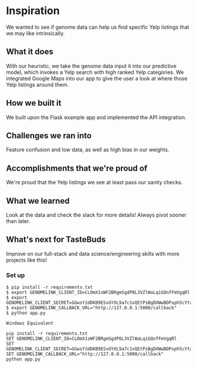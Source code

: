 # Inspiration
We wanted to see if genome data can help us find specific Yelp listings that we may like intrinsically.

## What it does
With our heuristic, we take the genome data input it into our predictive model, which invokes a Yelp search with high ranked Yelp categories. We integrated Google Maps into our app to give the user a look at where those Yelp listings around them.

## How we built it
We built upon the Flask example app and implemented the API integration.

## Challenges we ran into
Feature confusion and low data, as well as high bias in our weights.

## Accomplishments that we're proud of
We're proud that the Yelp listings we see at least pass our sanity checks.

## What we learned
Look at the data and check the slack for more details! Always pivot sooner than later.

## What's next for TasteBuds
Improve on our full-stack and data science/engineering skills with more projects like this!

### Set up
```
$ pip install -r requirements.txt
$ export GENOMELINK_CLIENT_ID=CLOmX1sWF2BRgmSgdP8L3VZlWaLqiGQnfFmVgqRl
$ export GENOMELINK_CLIENT_SECRET=GGwsYiUDKB9ESvGYXL9a7c1vQEtPsBgDXWwBDPxph5cYtaD9QceB2PRBZc7b1OEOuSUXEVWcRG9CbwtsKxTM07YTkol010glqrp3xhaYcsmmBCv55SPNxububAMidVtm
$ export GENOMELINK_CALLBACK_URL="http://127.0.0.1:5000/callback"
$ python app.py

Windows Equivalent

pip install -r requirements.txt
SET GENOMELINK_CLIENT_ID=CLOmX1sWF2BRgmSgdP8L3VZlWaLqiGQnfFmVgqRl
SET GENOMELINK_CLIENT_SECRET=GGwsYiUDKB9ESvGYXL9a7c1vQEtPsBgDXWwBDPxph5cYtaD9QceB2PRBZc7b1OEOuSUXEVWcRG9CbwtsKxTM07YTkol010glqrp3xhaYcsmmBCv55SPNxububAMidVtm
SET GENOMELINK_CALLBACK_URL="http://127.0.0.1:5000/callback"
python app.py

```

